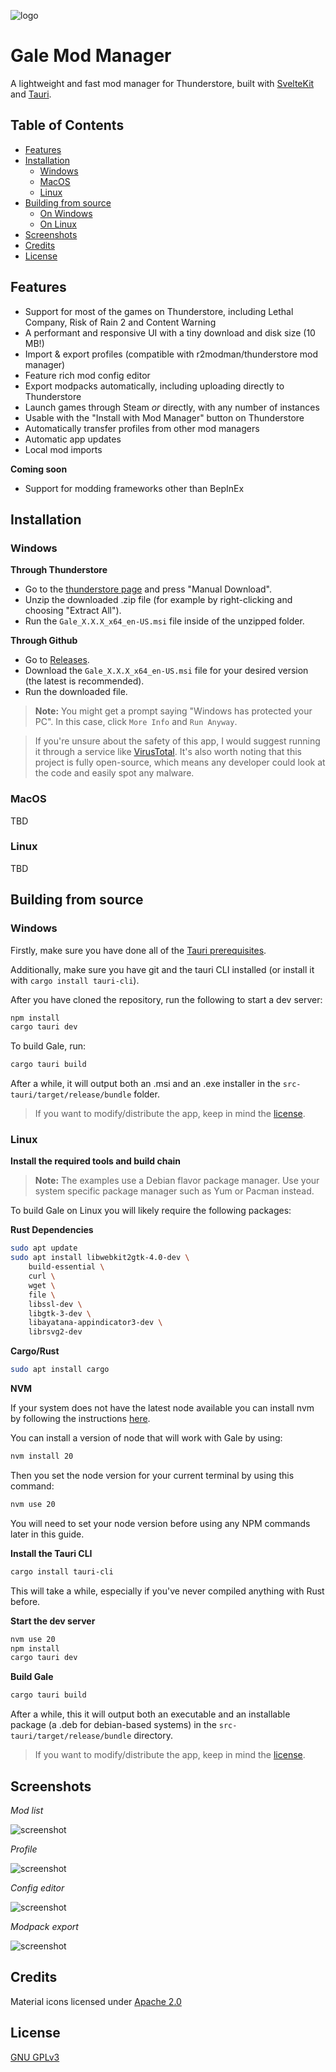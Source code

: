 ![logo](https://raw.githubusercontent.com/Kesomannen/gale/master/app-icon@0,25x.png)

<h1> Gale Mod Manager </h1>

A lightweight and fast mod manager for Thunderstore, built with [SvelteKit](https://kit.svelte.dev/) and [Tauri](https://tauri.app/).

<h2> Table of Contents </h2>

- [Features](#features)
- [Installation](#installation)
  - [Windows](#windows)
  - [MacOS](#macos)
  - [Linux](#linux)
- [Building from source](#building-from-source)
  - [On Windows](#on-windows)
  - [On Linux](#on-linux)
- [Screenshots](#screenshots)
- [Credits](#credits)
- [License](#license)


## Features

- Support for most of the games on Thunderstore, including Lethal Company, Risk of Rain 2 and Content Warning
- A performant and responsive UI with a tiny download and disk size (10 MB!)
- Import & export profiles (compatible with r2modman/thunderstore mod manager)
- Feature rich mod config editor
- Export modpacks automatically, including uploading directly to Thunderstore
- Launch games through Steam *or* directly, with any number of instances
- Usable with the "Install with Mod Manager" button on Thunderstore
- Automatically transfer profiles from other mod managers
- Automatic app updates
- Local mod imports

**Coming soon**

- Support for modding frameworks other than BepInEx

## Installation

### Windows

**Through Thunderstore**
- Go to the [thunderstore page](https://thunderstore.io/c/lethal-company/p/Kesomannen/GaleModManager/) and press "Manual Download".
- Unzip the downloaded .zip file (for example by right-clicking and choosing "Extract All").
- Run the `Gale_X.X.X_x64_en-US.msi` file inside of the unzipped folder.

**Through Github**
- Go to [Releases](https://github.com/Kesomannen/gale/releases).
- Download the `Gale_X.X.X_x64_en-US.msi` file for your desired version (the latest is recommended).
- Run the downloaded file.

> **Note:** You might get a prompt saying "Windows has protected your PC". In this case, click `More Info` and `Run Anyway`.

> If you're unsure about the safety of this app, I would suggest running it through a service like [VirusTotal](https://www.virustotal.com).
> It's also worth noting that this project is fully open-source, which means any developer could look at the code and easily spot any malware.

### MacOS

TBD

### Linux

TBD

## Building from source

### Windows

Firstly, make sure you have done all of the [Tauri prerequisites](https://tauri.app/v1/guides/getting-started/prerequisites).

Additionally, make sure you have git and the tauri CLI installed (or install it with `cargo install tauri-cli`).

After you have cloned the repository, run the following to start a dev server:
```sh
npm install
cargo tauri dev
```
To build Gale, run:
```sh
cargo tauri build
```
After a while, it will output both an .msi and an .exe installer in the `src-tauri/target/release/bundle` folder.

> If you want to modify/distribute the app, keep in mind the [license](/LICENSE).

### Linux

**Install the required tools and build chain**

> **Note:** The examples use a Debian flavor package manager. Use your system specific package manager such as Yum or Pacman instead.

To build Gale on Linux you will likely require the following packages:

**Rust Dependencies**

```sh
sudo apt update
sudo apt install libwebkit2gtk-4.0-dev \
    build-essential \
    curl \
    wget \
    file \
    libssl-dev \
    libgtk-3-dev \
    libayatana-appindicator3-dev \
    librsvg2-dev
```

**Cargo/Rust**

```sh
sudo apt install cargo
```

**NVM**

If your system does not have the latest node available you can install nvm by following the instructions [here](https://www.freecodecamp.org/news/node-version-manager-nvm-install-guide/).

You can install a version of node that will work with Gale by using:

```sh
nvm install 20
```

Then you set the node version for your current terminal by using this command:

```sh
nvm use 20
```

You will need to set your node version before using any NPM commands later in this guide.

**Install the Tauri CLI**

```sh
cargo install tauri-cli
```

This will take a while, especially if you've never compiled anything with Rust before.

**Start the dev server**

```sh
nvm use 20
npm install
cargo tauri dev
```

**Build Gale**

```sh
cargo tauri build
```
After a while, this it will output both an executable and an installable package (a .deb for debian-based systems) in the `src-tauri/target/release/bundle` directory.

> If you want to modify/distribute the app, keep in mind the [license](/LICENSE).

## Screenshots

*Mod list*

![screenshot](https://raw.githubusercontent.com/Kesomannen/gale/master/images/screenshot3.png)

*Profile*

![screenshot](https://raw.githubusercontent.com/Kesomannen/gale/master/images/screenshot2.png)

*Config editor*

![screenshot](https://raw.githubusercontent.com/Kesomannen/gale/master/images/screenshot1.png)

*Modpack export*

![screenshot](https://raw.githubusercontent.com/Kesomannen/gale/master/images/screenshot1.png)

## Credits

Material icons licensed under [Apache 2.0](https://www.apache.org/licenses/LICENSE-2.0.html)

## License

[GNU GPLv3](https://choosealicense.com/licenses/gpl-3.0/#)
